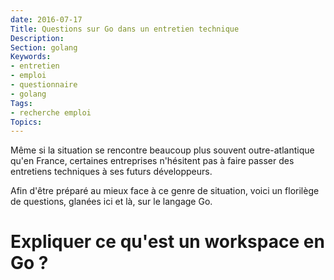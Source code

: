 ```yaml
---
date: 2016-07-17
Title: Questions sur Go dans un entretien technique
Description: 
Section: golang
Keywords:
- entretien
- emploi
- questionnaire
- golang
Tags:
- recherche emploi
Topics:
---
```


Même si la situation se rencontre beaucoup plus souvent outre-atlantique qu'en France, certaines entreprises n'hésitent pas à faire passer des entretiens techniques à ses futurs développeurs.   


Afin d'être préparé au mieux face à ce genre de situation, voici un florilège de questions, glanées ici et là, sur le langage Go.


# Expliquer ce qu'est un workspace en Go ?



